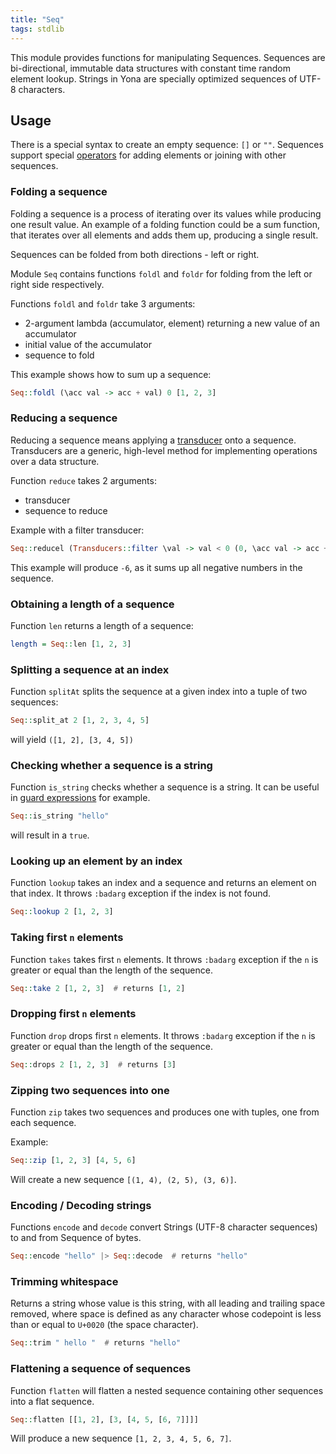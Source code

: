 ```yaml
---
title: "Seq"
tags: stdlib
---
```


This module provides functions for manipulating Sequences. Sequences are bi-directional, immutable data structures with constant time random element lookup. Strings in Yona are specially optimized sequences of UTF-8 characters.

## Usage
There is a special syntax to create an empty sequence: `[]` or `""`. Sequences support special [operators](/features/operators.md) for adding elements or joining with other sequences.

### Folding a sequence
Folding a sequence is a process of iterating over its values while producing one result value. An example of a folding function could be a sum function, that iterates over all elements and adds them up, producing a single result.

Sequences can be folded from both directions - left or right.

Module `Seq` contains functions `foldl` and `foldr` for folding from the left or right side respectively.

Functions `foldl` and `foldr` take 3 arguments:
* 2-argument lambda (accumulator, element) returning a new value of an accumulator
* initial value of the accumulator
* sequence to fold

This example shows how to sum up a sequence:
```haskell
Seq::foldl (\acc val -> acc + val) 0 [1, 2, 3]
```

### Reducing a sequence
Reducing a sequence means applying a [transducer](transducers.md) onto a sequence. Transducers are a generic, high-level method for implementing operations over a data structure.

Function `reduce` takes 2 arguments:
* transducer
* sequence to reduce

Example with a filter transducer:
```haskell
Seq::reducel (Transducers::filter \val -> val < 0 (0, \acc val -> acc + val, \acc -> acc * 2)) [-2,-1,0,1,2]
```

This example will produce `-6`, as it sums up all negative numbers in the sequence.

### Obtaining a length of a sequence
Function `len` returns a length of a sequence:
```haskell
length = Seq::len [1, 2, 3]
```

### Splitting a sequence at an index
Function `splitAt` splits the sequence at a given index into a tuple of two sequences:
```haskell
Seq::split_at 2 [1, 2, 3, 4, 5]
```

will yield `([1, 2], [3, 4, 5])`

### Checking whether a sequence is a string
Function `is_string` checks whether a sequence is a string. It can be useful in [guard expressions](/features/syntax.md) for example.
```haskell
Seq::is_string "hello"
```

will result in a `true`.

### Looking up an element by an index
Function `lookup` takes an index and a sequence and returns an element on that index. It throws `:badarg` exception if the index is not found.
```haskell
Seq::lookup 2 [1, 2, 3]
```

### Taking first `n` elements
Function `takes` takes first `n` elements.  It throws `:badarg` exception if the `n` is greater or equal than the length of the sequence.
```haskell
Seq::take 2 [1, 2, 3]  # returns [1, 2]
```

### Dropping first `n` elements
Function `drop` drops first `n` elements.  It throws `:badarg` exception if the `n` is greater or equal than the length of the sequence.
```haskell
Seq::drops 2 [1, 2, 3]  # returns [3]
```

### Zipping two sequences into one
Function `zip` takes two sequences and produces one with tuples, one from each sequence.

Example:
```haskell
Seq::zip [1, 2, 3] [4, 5, 6]
```

Will create a new sequence `[(1, 4), (2, 5), (3, 6)]`.

### Encoding / Decoding strings
Functions `encode` and `decode` convert Strings (UTF-8 character sequences) to and from Sequence of bytes.
```haskell
Seq::encode "hello" |> Seq::decode  # returns "hello"
```

### Trimming whitespace
Returns a string whose value is this string, with all leading and trailing space removed, where space is defined as any character whose codepoint is less than or equal to `U+0020` (the space character).
```haskell
Seq::trim " hello "  # returns "hello"
```

### Flattening a sequence of sequences
Function `flatten` will flatten a nested sequence containing other sequences into a flat sequence.
```haskell
Seq::flatten [[1, 2], [3, [4, 5, [6, 7]]]]
```

Will produce a new sequence `[1, 2, 3, 4, 5, 6, 7]`.
